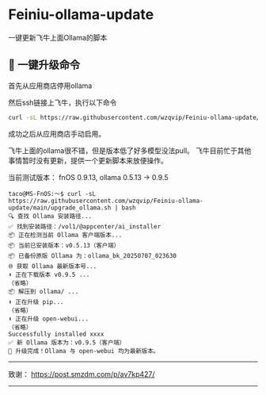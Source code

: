 # Feiniu-ollama-update

一键更新飞牛上面Ollama的脚本




## 🚀 一键升级命令

首先从应用商店停用ollama

然后ssh链接上飞牛，执行以下命令

```bash
curl -sL https://raw.githubusercontent.com/wzqvip/Feiniu-ollama-update/main/upgrade_ollama.sh | bash
```

成功之后从应用商店手动启用。


飞牛上面的ollama很不错，但是版本低了好多模型没法pull。 飞牛目前忙于其他事情暂时没有更新，提供一个更新脚本来放便操作。


当前测试版本：    fnOS 0.9.13,  ollama 0.5.13 -> 0.9.5

```
taco@MS-FnOS:～$ curl -sL https://raw.githubusercontent.com/wzqvip/Feiniu-ollama-update/main/upgrade_ollama.sh | bash
🔍 查找 Ollama 安装路径...
✅ 找到安装路径：/vol1/@appcenter/ai_installer
📦 正在检测当前 Ollama 客户端版本...
📦 当前已安装版本：v0.5.13（客户端）
📦 已备份原版 Ollama 为：ollama_bk_20250707_023630
🌐 获取 Ollama 最新版本号...
⬇️ 正在下载版本 v0.9.5 ...
（省略）
📦 解压到 ollama/ ...
⬆️ 正在升级 pip...
（省略）
⬆️ 正在升级 open-webui...
（省略）
Successfully installed xxxx
✅ 新 Ollama 版本为：v0.9.5（客户端）
🎉 升级完成！Ollama 与 open-webui 均为最新版本。

```



---


致谢： https://post.smzdm.com/p/av7kp427/

---
